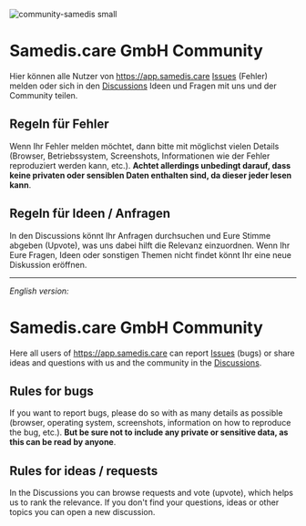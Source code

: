 ![community-samedis small](https://user-images.githubusercontent.com/4928882/169480058-6286b81c-87bb-480c-b8ed-d6d1d5e14a9e.png)

# Samedis.care GmbH Community

Hier können alle Nutzer von https://app.samedis.care [Issues](https://github.com/Samedis-care/samedis-care-community/issues) (Fehler) melden oder sich in den [Discussions](https://github.com/Samedis-care/samedis-care-community/discussions) Ideen und Fragen mit uns und der Community teilen.

## Regeln für Fehler

Wenn Ihr Fehler melden möchtet, dann bitte mit möglichst vielen Details (Browser, Betriebssystem, Screenshots, Informationen wie der Fehler reproduziert werden kann, etc.). **Achtet allerdings unbedingt darauf, dass keine privaten oder sensiblen Daten enthalten sind, da dieser jeder lesen kann**.

## Regeln für Ideen / Anfragen

In den Discussions könnt Ihr Anfragen durchsuchen und Eure Stimme abgeben (Upvote), was uns dabei hilft die Relevanz einzuordnen.
Wenn Ihr Eure Fragen, Ideen oder sonstigen Themen nicht findet könnt Ihr eine neue Diskussion eröffnen. 

---
*English version:*

# Samedis.care GmbH Community

Here all users of https://app.samedis.care can report [Issues](https://github.com/Samedis-care/samedis-care-community/issues) (bugs) or share ideas and questions with us and the community in the [Discussions](https://github.com/Samedis-care/samedis-care-community/discussions).

## Rules for bugs

If you want to report bugs, please do so with as many details as possible (browser, operating system, screenshots, information on how to reproduce the bug, etc.). **But be sure not to include any private or sensitive data, as this can be read by anyone**.

## Rules for ideas / requests

In the Discussions you can browse requests and vote (upvote), which helps us to rank the relevance.
If you don't find your questions, ideas or other topics you can open a new discussion. 



